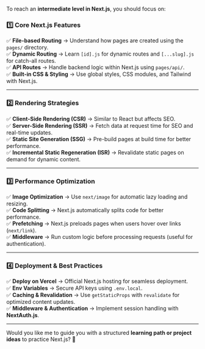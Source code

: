 To reach an **intermediate level in Next.js**, you should focus on:  

### **1️⃣ Core Next.js Features**  
✅ **File-based Routing** → Understand how pages are created using the `pages/` directory.  
✅ **Dynamic Routing** → Learn `[id].js` for dynamic routes and `[...slug].js` for catch-all routes.  
✅ **API Routes** → Handle backend logic within Next.js using `pages/api/`.  
✅ **Built-in CSS & Styling** → Use global styles, CSS modules, and Tailwind with Next.js.  

---

### **2️⃣ Rendering Strategies**  
✅ **Client-Side Rendering (CSR)** → Similar to React but affects SEO.  
✅ **Server-Side Rendering (SSR)** → Fetch data at request time for SEO and real-time updates.  
✅ **Static Site Generation (SSG)** → Pre-build pages at build time for better performance.  
✅ **Incremental Static Regeneration (ISR)** → Revalidate static pages on demand for dynamic content.  

---

### **3️⃣ Performance Optimization**  
✅ **Image Optimization** → Use `next/image` for automatic lazy loading and resizing.  
✅ **Code Splitting** → Next.js automatically splits code for better performance.  
✅ **Prefetching** → Next.js preloads pages when users hover over links (`next/link`).  
✅ **Middleware** → Run custom logic before processing requests (useful for authentication).  

---

### **4️⃣ Deployment & Best Practices**  
✅ **Deploy on Vercel** → Official Next.js hosting for seamless deployment.  
✅ **Env Variables** → Secure API keys using `.env.local`.  
✅ **Caching & Revalidation** → Use `getStaticProps` with `revalidate` for optimized content updates.  
✅ **Middleware & Authentication** → Implement session handling with **NextAuth.js**.  

---

Would you like me to guide you with a structured **learning path or project ideas** to practice Next.js? 🚀
